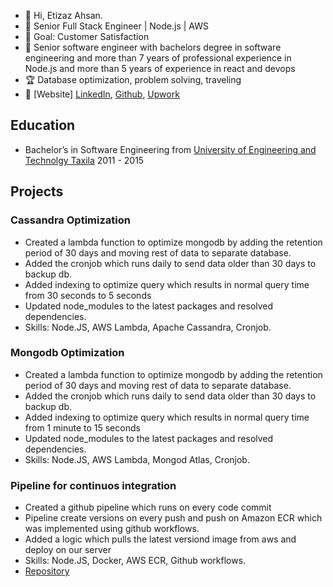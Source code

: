 - 👋 Hi, Etizaz Ahsan.
- 💼 Senior Full Stack Engineer | Node.js | AWS
- 👀 Goal: Customer Satisfaction
- 💼 Senior software engineer with bachelors degree in software engineering and more than 7 years of professional experience in Node.js and more than 5 years of experience in react and devops 
- 🏆 Database optimization, problem solving, traveling
- 🔗 [Website] [LinkedIn](https://linkedin.com/in/etizaz7), [Github](http://github.com/etizaz98), [Upwork](https://www.upwork.com/freelancers/~01f14beae4156a94f1)

## Education
* Bachelor’s in Software Engineering from [University of Engineering and Technolgy Taxila](https://www.uettaxila.edu.pk/)  2011 - 2015


## Projects
### Cassandra Optimization
  - Created a lambda function to optimize mongodb by adding the retention period of 30 days and moving rest of data to separate database.
  - Added the cronjob which runs daily to send data older than 30 days to backup db.
  - Added indexing to optimize query which results in normal query time from 30 seconds to 5 seconds
  - Updated node_modules to the latest packages and resolved dependencies.
  - Skills: Node.JS, AWS Lambda, Apache Cassandra, Cronjob.

### Mongodb Optimization
  - Created a lambda function to optimize mongodb by adding the retention period of 30 days and moving rest of data to separate database.
  - Added the cronjob which runs daily to send data older than 30 days to backup db.
  - Added indexing to optimize query which results in normal query time from 1 minute to 15 seconds
  - Updated node_modules to the latest packages and resolved dependencies.
  - Skills: Node.JS, AWS Lambda, Mongod Atlas, Cronjob.

### Pipeline for continuos integration
  - Created a github pipeline which runs on every code commit
  - Pipeline create versions on every push and push on Amazon ECR which was implemented using github workflows.
  - Added a logic which pulls the latest versiond image from aws and deploy on our server 
  - Skills: Node.JS, Docker, AWS ECR, Github workflows.
  - [Repository](https://github.com/etizaz98/pipelinedemo)
